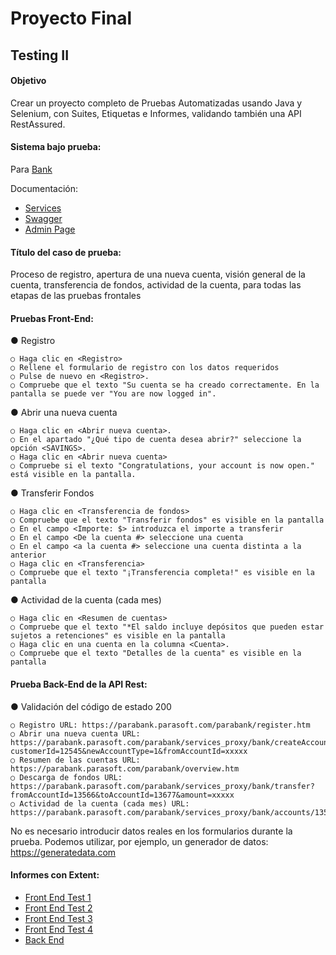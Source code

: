 # Proyecto Final
## Testing II

#### Objetivo
Crear un proyecto completo de Pruebas Automatizadas usando Java y Selenium, con Suites, Etiquetas e Informes, 
validando también una API RestAssured. 
#### Sistema bajo prueba:
Para [Bank](https://parabank.parasoft.com/parabank/index.htm)

Documentación:
- [Services](https://parabank.parasoft.com/parabank/services.htm)
- [Swagger](https://parabank.parasoft.com/parabank/api-docs/index.html)
- [Admin Page](https://parabank.parasoft.com/parabank/admin.htm)


#### Título del caso de prueba:
Proceso de registro, apertura de una nueva cuenta, visión general de la cuenta, 
transferencia de fondos, actividad de la cuenta, para todas las etapas de las pruebas frontales

#### Pruebas Front-End:

● Registro

    ○ Haga clic en <Registro>
    ○ Rellene el formulario de registro con los datos requeridos
    ○ Pulse de nuevo en <Registro>. 
    ○ Compruebe que el texto "Su cuenta se ha creado correctamente. En la pantalla se puede ver "You are now logged in".
● Abrir una nueva cuenta

    ○ Haga clic en <Abrir nueva cuenta>.
    ○ En el apartado "¿Qué tipo de cuenta desea abrir?" seleccione la opción <SAVINGS>.
    ○ Haga clic en <Abrir nueva cuenta> 
    ○ Compruebe si el texto "Congratulations, your account is now open." está visible en la pantalla.

● Transferir Fondos

    ○ Haga clic en <Transferencia de fondos>
    ○ Compruebe que el texto "Transferir fondos" es visible en la pantalla
    ○ En el campo <Importe: $> introduzca el importe a transferir
    ○ En el campo <De la cuenta #> seleccione una cuenta
    ○ En el campo <a la cuenta #> seleccione una cuenta distinta a la anterior
    ○ Haga clic en <Transferencia>
    ○ Compruebe que el texto "¡Transferencia completa!" es visible en la pantalla
● Actividad de la cuenta (cada mes)

    ○ Haga clic en <Resumen de cuentas>
    ○ Compruebe que el texto "*El saldo incluye depósitos que pueden estar sujetos a retenciones" es visible en la pantalla
    ○ Haga clic en una cuenta en la columna <Cuenta>. 
    ○ Compruebe que el texto "Detalles de la cuenta" es visible en la pantalla

#### Prueba Back-End de la API Rest:
● Validación del código de estado 200

    ○ Registro URL: https://parabank.parasoft.com/parabank/register.htm
    ○ Abrir una nueva cuenta URL: https://parabank.parasoft.com/parabank/services_proxy/bank/createAccount?customerId=12545&newAccountType=1&fromAccountId=xxxxx
    ○ Resumen de las cuentas URL: https://parabank.parasoft.com/parabank/overview.htm
    ○ Descarga de fondos URL: https://parabank.parasoft.com/parabank/services_proxy/bank/transfer?fromAccountId=13566&toAccountId=13677&amount=xxxxx
    ○ Actividad de la cuenta (cada mes) URL: https://parabank.parasoft.com/parabank/services_proxy/bank/accounts/13566/transactions/month/All/type/All

No es necesario introducir datos reales en los formularios durante la prueba. Podemos utilizar, 
por ejemplo, un generador de datos: https://generatedata.com

#### Informes con Extent:

- [Front End Test 1](http://localhost:63342/PageObjectModel/target/SparkFrontEnd1.html)
- [Front End Test 2](http://localhost:63342/PageObjectModel/target/SparkFrontEnd2.html)
- [Front End Test 3](http://localhost:63342/PageObjectModel/target/SparkFrontEnd3.html)
- [Front End Test 4](http://localhost:63342/PageObjectModel/target/SparkFrontEnd4.html)
- [Back End](http://localhost:63342/PageObjectModel/target/SparkBackEnd.html)

